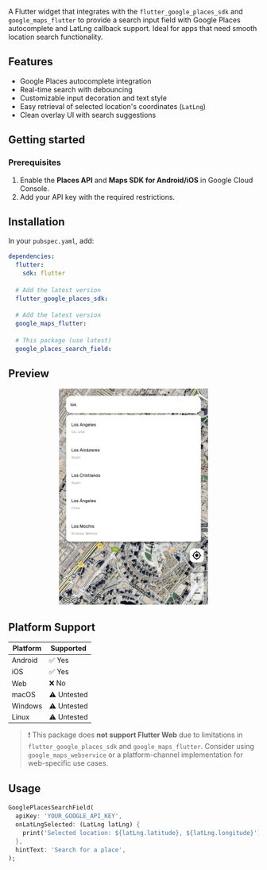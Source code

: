 <!--
This README describes the package. If you publish this package to pub.dev,
this README's contents appear on the landing page for your package.

For information about how to write a good package README, see the guide for
[writing package pages](https://dart.dev/tools/pub/writing-package-pages).

For general information about developing packages, see the Dart guide for
[creating packages](https://dart.dev/guides/libraries/create-packages)
and the Flutter guide for
[developing packages and plugins](https://flutter.dev/to/develop-packages).
-->

A Flutter widget that integrates with the `flutter_google_places_sdk` and `google_maps_flutter` to provide a search input field with Google Places autocomplete and LatLng callback support. Ideal for apps that need smooth location search functionality.

## Features

- Google Places autocomplete integration
- Real-time search with debouncing
- Customizable input decoration and text style
- Easy retrieval of selected location's coordinates (`LatLng`)
- Clean overlay UI with search suggestions

## Getting started

### Prerequisites

1. Enable the **Places API** and **Maps SDK for Android/iOS** in Google Cloud Console.
2. Add your API key with the required restrictions.

## Installation

In your `pubspec.yaml`, add:

```yaml
dependencies:
  flutter:
    sdk: flutter

  # Add the latest version
  flutter_google_places_sdk:

  # Add the latest version
  google_maps_flutter:

  # This package (use latest)
  google_places_search_field:
  ```

## Preview

<p align="center">
  <img src="https://github.com/iampranavk/google-places-search-field/blob/main/assets/google_places_search_field_screen_shot.jpg" width="300" alt="Google Places Search Field Screen Shot" />
</p>


## Platform Support

| Platform | Supported |
|----------|-----------|
| Android  | ✅ Yes     |
| iOS      | ✅ Yes     |
| Web      | ❌ No      |
| macOS    | ⚠️ Untested |
| Windows  | ⚠️ Untested |
| Linux    | ⚠️ Untested |

> ❗️ This package does **not support Flutter Web** due to limitations in `flutter_google_places_sdk` and `google_maps_flutter`. Consider using `google_maps_webservice` or a platform-channel implementation for web-specific use cases.

## Usage

```dart
GooglePlacesSearchField(
  apiKey: 'YOUR_GOOGLE_API_KEY',
  onLatLngSelected: (LatLng latLng) {
    print('Selected location: ${latLng.latitude}, ${latLng.longitude}');
  },
  hintText: 'Search for a place',
);
